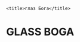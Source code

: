 <!DOCTYPE html>
<html lang="ru">
<head>
    <meta charset="UTF-8">
    <meta http-equiv="X-UA-Compatible" content="IE=edge">
    <meta name="viewport" content="width=device-width, initial-scale=1.0">
    <link rel="stylesheet" href="style.css">

    <title>глаз Бога</title>
</head>
<body>
    <h1>GLASS BOGA</h1>  
</body>
</html>
